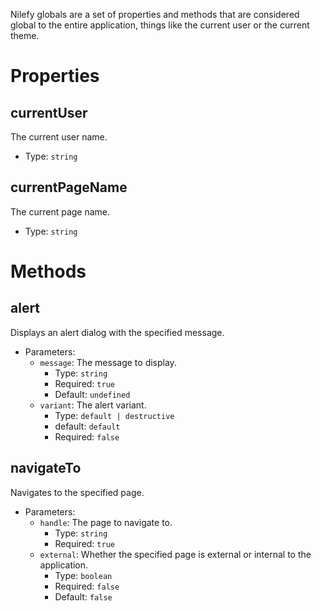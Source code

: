 Nilefy globals are a set of properties and methods that are considered global to the entire application, things like the current user or the current theme.


# Properties

## currentUser

The current user name.

- Type: `string`

## currentPageName

The current page name.

- Type: `string`


# Methods

## alert

Displays an alert dialog with the specified message.

- Parameters:
  - `message`: The message to display.
    - Type: `string`
    - Required: `true`
    - Default: `undefined`
  - `variant`: The alert variant.
    - Type: `default | destructive`
    - default: `default`
    - Required: `false`


## navigateTo

Navigates to the specified page.

- Parameters:
  - `handle`: The page to navigate to.
    - Type: `string`
    - Required: `true`
  - `external`: Whether the specified page is external or internal to the application.
    - Type: `boolean`
    - Required: `false`
    - Default: `false`
  